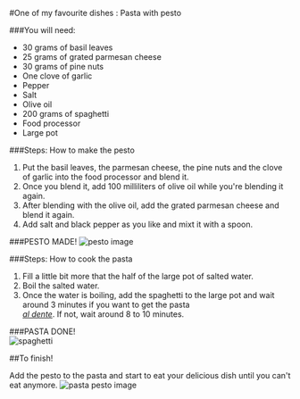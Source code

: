 
#One of my favourite dishes :  Pasta with pesto

###You will need: 

* 30 grams of basil leaves
* 25 grams of grated parmesan cheese
* 30 grams of pine nuts
* One clove of garlic
* Pepper
* Salt
* Olive oil
* 200 grams of spaghetti 
* Food processor
* Large pot

###Steps: How to make the pesto

1. Put the basil leaves, the parmesan cheese, the pine nuts and the clove of garlic into the food processor and blend it.    
2. Once you blend it, add 100 milliliters of olive oil while you're blending it again.   
3. After blending with the olive oil, add the grated parmesan cheese and blend it again.   
4. Add salt and black pepper as you like and mixt it with a spoon.    

###PESTO MADE!
![pesto image](http://theparkerpost.com/wp-content/uploads/2016/10/Karens-Pesto-Sauce-.jpg)

###Steps: How to cook the pasta 

1. Fill a little bit more that the half of the large pot of salted water.    
2. Boil the salted water.  
3. Once the water is boiling, add the spaghetti to the large pot and wait around 3 minutes if you want to get the pasta  
[_al dente_](https://www.youtube.com/watch?v=p24p1QPdTuQ). If not, wait around 8 to 10 minutes. 

###PASTA DONE!   
![spaghetti](http://www.recipegirl.com/wp-content/uploads/2011/04/Baked-Lemon-Spaghetti-6.jpg) 

##To finish! 

Add the pesto to the pasta and start to eat your delicious dish until you can't eat anymore. 
![pasta pesto image](http://www.seriouseats.com/images/2016/02/20160209-finishing-pasta-pesto-vicky-wasik-9-2.jpg)


